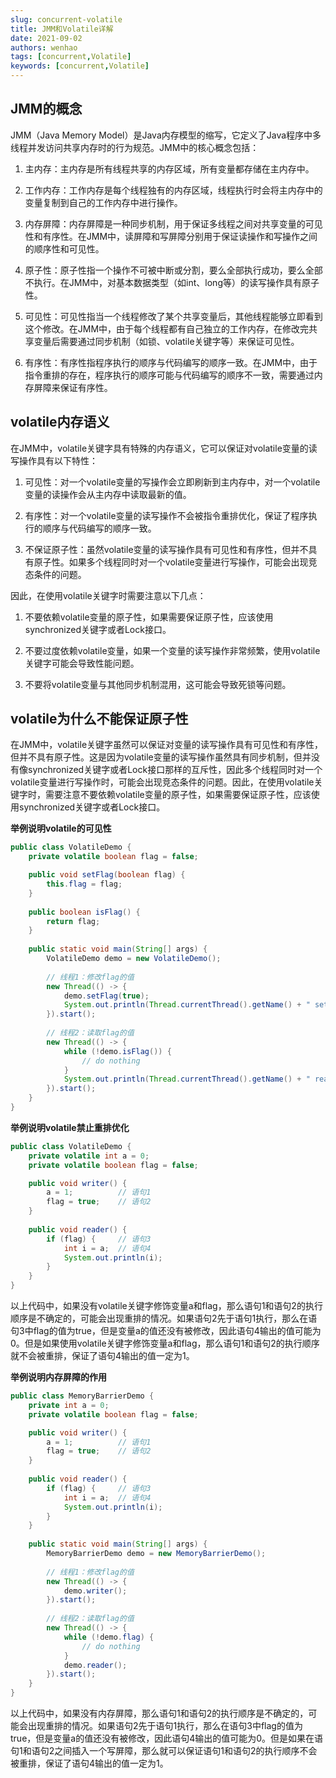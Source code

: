 ```yaml
---
slug: concurrent-volatile
title: JMM和Volatile详解
date: 2021-09-02
authors: wenhao
tags: [concurrent,Volatile]
keywords: [concurrent,Volatile]
---
```


## JMM的概念

JMM（Java Memory Model）是Java内存模型的缩写，它定义了Java程序中多线程并发访问共享内存时的行为规范。JMM中的核心概念包括：

1. 主内存：主内存是所有线程共享的内存区域，所有变量都存储在主内存中。

2. 工作内存：工作内存是每个线程独有的内存区域，线程执行时会将主内存中的变量复制到自己的工作内存中进行操作。

3. 内存屏障：内存屏障是一种同步机制，用于保证多线程之间对共享变量的可见性和有序性。在JMM中，读屏障和写屏障分别用于保证读操作和写操作之间的顺序性和可见性。

4. 原子性：原子性指一个操作不可被中断或分割，要么全部执行成功，要么全部不执行。在JMM中，对基本数据类型（如int、long等）的读写操作具有原子性。

5. 可见性：可见性指当一个线程修改了某个共享变量后，其他线程能够立即看到这个修改。在JMM中，由于每个线程都有自己独立的工作内存，在修改完共享变量后需要通过同步机制（如锁、volatile关键字等）来保证可见性。

6. 有序性：有序性指程序执行的顺序与代码编写的顺序一致。在JMM中，由于指令重排的存在，程序执行的顺序可能与代码编写的顺序不一致，需要通过内存屏障来保证有序性。

<!-- truncate -->


 

## volatile内存语义

在JMM中，volatile关键字具有特殊的内存语义，它可以保证对volatile变量的读写操作具有以下特性：

1. 可见性：对一个volatile变量的写操作会立即刷新到主内存中，对一个volatile变量的读操作会从主内存中读取最新的值。

2. 有序性：对一个volatile变量的读写操作不会被指令重排优化，保证了程序执行的顺序与代码编写的顺序一致。

3. 不保证原子性：虽然volatile变量的读写操作具有可见性和有序性，但并不具有原子性。如果多个线程同时对一个volatile变量进行写操作，可能会出现竞态条件的问题。

因此，在使用volatile关键字时需要注意以下几点：

1. 不要依赖volatile变量的原子性，如果需要保证原子性，应该使用synchronized关键字或者Lock接口。

2. 不要过度依赖volatile变量，如果一个变量的读写操作非常频繁，使用volatile关键字可能会导致性能问题。

3. 不要将volatile变量与其他同步机制混用，这可能会导致死锁等问题。



## volatile为什么不能保证原子性

在JMM中，volatile关键字虽然可以保证对变量的读写操作具有可见性和有序性，但并不具有原子性。这是因为volatile变量的读写操作虽然具有同步机制，但并没有像synchronized关键字或者Lock接口那样的互斥性，因此多个线程同时对一个volatile变量进行写操作时，可能会出现竞态条件的问题。因此，在使用volatile关键字时，需要注意不要依赖volatile变量的原子性，如果需要保证原子性，应该使用synchronized关键字或者Lock接口。




 **举例说明volatile的可见性**
```java
public class VolatileDemo {
    private volatile boolean flag = false;

    public void setFlag(boolean flag) {
        this.flag = flag;
    }
    
    public boolean isFlag() {
        return flag;
    }
    
    public static void main(String[] args) {
        VolatileDemo demo = new VolatileDemo();
    
        // 线程1：修改flag的值
        new Thread(() -> {
            demo.setFlag(true);
            System.out.println(Thread.currentThread().getName() + " set flag to true");
        }).start();
    
        // 线程2：读取flag的值
        new Thread(() -> {
            while (!demo.isFlag()) {
                // do nothing
            }
            System.out.println(Thread.currentThread().getName() + " read flag as true");
        }).start();
    }
}

```


 **举例说明volatile禁止重排优化**
```java
public class VolatileDemo {
    private volatile int a = 0;
    private volatile boolean flag = false;

    public void writer() {
        a = 1;          // 语句1
        flag = true;    // 语句2
    }
    
    public void reader() {
        if (flag) {     // 语句3
            int i = a;  // 语句4
            System.out.println(i);
        }
    }
}
```

以上代码中，如果没有volatile关键字修饰变量a和flag，那么语句1和语句2的执行顺序是不确定的，可能会出现重排的情况。如果语句2先于语句1执行，那么在语句3中flag的值为true，但是变量a的值还没有被修改，因此语句4输出的值可能为0。但是如果使用volatile关键字修饰变量a和flag，那么语句1和语句2的执行顺序就不会被重排，保证了语句4输出的值一定为1。



 

**举例说明内存屏障的作用**
```java
public class MemoryBarrierDemo {
    private int a = 0;
    private volatile boolean flag = false;

    public void writer() {
        a = 1;          // 语句1
        flag = true;    // 语句2
    }
    
    public void reader() {
        if (flag) {     // 语句3
            int i = a;  // 语句4
            System.out.println(i);
        }
    }
    
    public static void main(String[] args) {
        MemoryBarrierDemo demo = new MemoryBarrierDemo();
    
        // 线程1：修改flag的值
        new Thread(() -> {
            demo.writer();
        }).start();
    
        // 线程2：读取flag的值
        new Thread(() -> {
            while (!demo.flag) {
                // do nothing
            }
            demo.reader();
        }).start();
    }
}
```
以上代码中，如果没有内存屏障，那么语句1和语句2的执行顺序是不确定的，可能会出现重排的情况。如果语句2先于语句1执行，那么在语句3中flag的值为true，但是变量a的值还没有被修改，因此语句4输出的值可能为0。但是如果在语句1和语句2之间插入一个写屏障，那么就可以保证语句1和语句2的执行顺序不会被重排，保证了语句4输出的值一定为1。

